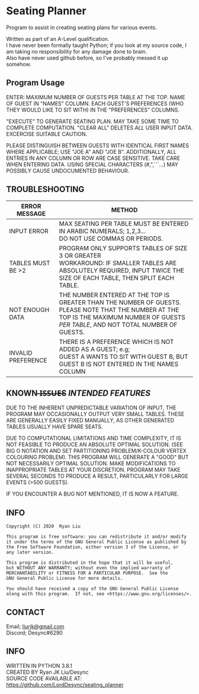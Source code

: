 # Seating Planner
Program to assist in creating seating plans for various events.

Written as part of an A-Level qualification.<br>
I have never been formally taught Python; if you look at my source code, I am taking no responsibility for any damage done to brain.<br>
Also have never used github before, so I've probably messed it up somehow.

## Program Usage

  ENTER:
      MAXIMUM NUMBER OF GUESTS PER TABLE AT THE TOP.
      NAME OF GUEST IN "NAMES" COLUMN.
      EACH GUEST'S PREFERENCES (WHO THEY WOULD LIKE TO SIT WITH) IN THE "PREFERENCES" COLUMNS.

  "EXECUTE" TO GENERATE SEATING PLAN. MAY TAKE SOME TIME TO COMPLETE COMPUTATION.
  "CLEAR ALL" DELETES *ALL* USER INPUT DATA. EXCERCISE SUITABLE CAUTION.

  PLEASE DISTINGUISH BETWEEN GUESTS WITH IDENTICAL FIRST NAMES WHERE APPLICABLE; USE "JOE A" AND "JOE B".
  ADDITIONALLY, ALL ENTRIES IN ANY COLUMN OR ROW ARE CASE SENSITIVE. TAKE CARE WHEN ENTERING DATA.
  USING SPECIAL CHARACTERS (#,",```...) MAY POSSIBLY CAUSE UNDOCUMENTED BEHAVIOUR.

## TROUBLESHOOTING

| ERROR MESSAGE     	| METHOD                                                                                                                                                                                     	|
|-------------------	|--------------------------------------------------------------------------------------------------------------------------------------------------------------------------------------------	|
| INPUT ERROR       	| MAX SEATING PER TABLE MUST BE ENTERED IN ARABIC NUMERALS; 1,2,3...<br>DO NOT USE COMMAS OR PERIODS.                                                                                        	|
| TABLES MUST BE >2 	| PROGRAM ONLY SUPPORTS TABLES OF SIZE 3 OR GREATER<br>WORKAROUND: IF SMALLER TABLES ARE ABSOLUTELY REQUIRED, INPUT TWICE THE SIZE OF EACH TABLE, THEN SPLIT EACH TABLE.                     	|
| NOT ENOUGH DATA   	| THE NUMBER ENTERED AT THE TOP IS GREATER THAN THE NUMBER OF GUESTS.<br>PLEASE NOTE THAT THE NUMBER AT THE TOP IS THE MAXIMUM NUMBER OF GUESTS *PER TABLE*, AND NOT TOTAL NUMBER OF GUESTS. 	| 
| INVALID PREFERENCE  | THERE IS A PREFERENCE WHICH IS NOT ADDED AS A GUEST; e.g;<br>GUEST A WANTS TO SIT WITH GUEST B, BUT GUEST B IS NOT ENTERED IN THE NAMES COLUMN                                              | 

## KNOWN ̶I̶S̶S̶U̶E̶S *INTENDED FEATURES*

  DUE TO THE INHERENT UNPREDICTABLE VARIATION OF INPUT, THE PROGRAM MAY OCCASIONALLY OUTPUT VERY SMALL TABLES.
  THESE ARE GENERALLY EASILY FIXED MANUALLY, AS OTHER GENERATED TABLES USUALLY HAVE SPARE SEATS.

  DUE TO COMPUTATIONAL LIMITATIONS AND TIME COMPLEXITY, IT IS NOT FEASIBLE TO PRODUCE AN ABSOLUTE OPTIMAL SOLUTION.
  (SEE BIG O NOTATION AND SET PARTITIONING PROBLEM/K-COLOUR VERTEX COLOURING PROBLEM).
  THIS PROGRAM WILL GENERATE A "GOOD" BUT NOT NECESSARILY OPTIMAL SOLUTION. MAKE MODIFICATIONS TO INAPPROPRIATE TABLES AT YOUR DISCRETION.
  PROGRAM MAY TAKE SEVERAL SECONDS TO PRODUCE A RESULT, PARTICULARLY FOR LARGE EVENTS (>500 GUESTS).

  IF YOU ENCOUNTER A BUG NOT MENTIONED, IT IS NOW A FEATURE.

## INFO

    Copyright (C) 2020  Ryan Liu

    This program is free software: you can redistribute it and/or modify
    it under the terms of the GNU General Public License as published by
    the Free Software Foundation, either version 3 of the License, or
    any later version.

    This program is distributed in the hope that it will be useful,
    but WITHOUT ANY WARRANTY; without even the implied warranty of
    MERCHANTABILITY or FITNESS FOR A PARTICULAR PURPOSE.  See the
    GNU General Public License for more details.

    You should have received a copy of the GNU General Public License
    along with this program.  If not, see <https://www.gnu.org/licenses/>.

## CONTACT

  Email;   liurjk@gmail.com<br>
  Discord; Desync#6290

## INFO
WRITTEN IN PYTHON 3.8.1<br>
CREATED BY Ryan JK Liu/Desync<br>
SOURCE CODE AVAILABLE AT: <https://github.com/LordDesync/seating_planner>
